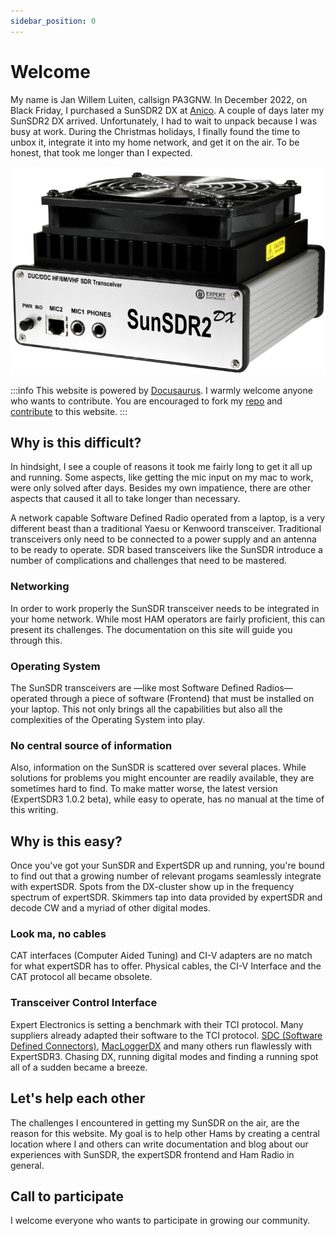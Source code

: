 ```yaml
---
sidebar_position: 0
---
```


# Welcome

My name is Jan Willem Luiten, callsign PA3GNW. In December 2022, on Black Friday, I purchased a SunSDR2 DX at <a href="https://www.anico-hamshop.eu" target="_blank">Anico</a>.
A couple of days later my SunSDR2 DX arrived. Unfortunately, I had to wait to unpack because I was busy at work. During the Christmas holidays, I finally found the time to unbox it, integrate it into my home network, and get it on the air. To be honest, that took me longer than I expected.

![SunSDR2DX by Expert Electronics](img/SunSDR2DX.jpg)

:::info
This website is powered by [Docusaurus](https://docusaurus.io/docs). I warmly welcome anyone who wants to contribute. You are encouraged to fork my [repo](https://github.com/jwluiten/jwluiten.github.io) and [contribute](https://docs.github.com/en/get-started/quickstart/contributing-to-projects) to this website.
:::

## Why is this difficult?

In hindsight, I see a couple of reasons it took me fairly long to get it all up and running. Some aspects, like getting the mic input on my mac to work,
were only solved after days. Besides my own impatience, there are other aspects that caused it all to take longer than necessary.

A network capable Software Defined Radio operated from a laptop, is a very different beast than a traditional Yaesu or Kenwoord transceiver. Traditional transceivers only need to be connected to a power supply and an antenna to be ready to operate. SDR based transceivers like the SunSDR introduce a number of complications and challenges that need to be mastered.

### Networking

In order to work properly the SunSDR transceiver needs to be integrated in your home network. While most HAM operators are fairly proficient, this can present its challenges. The documentation on this site will guide you through this.

### Operating System

The SunSDR transceivers are &mdash;like most Software Defined Radios&mdash; operated through a piece of software (Frontend) that must be installed on your laptop. This not only brings all the capabilities but also all the complexities of the Operating System into play.

### No central source of information

Also, information on the SunSDR is scattered over several places. While solutions for problems you might encounter are readily available, they are sometimes hard to find. To make matter worse, the latest version (ExpertSDR3 1.0.2 beta), while easy to operate, has no manual at the time of this writing.

## Why is this easy?

Once you've got your SunSDR and ExpertSDR up and running, you're bound to find out that a growing number of relevant progams seamlessly integrate with expertSDR. Spots from the DX-cluster show up in the frequency spectrum of expertSDR. Skimmers tap into data provided by expertSDR and decode CW and a myriad of other digital modes.

### Look ma, no cables

CAT interfaces (Computer Aided Tuning) and CI-V adapters are no match for what expertSDR has to offer. Physical cables, the CI-V Interface and the CAT protocol all became obsolete.

### Transceiver Control Interface

Expert Electronics is setting a benchmark with their TCI protocol. Many suppliers already adapted their software to the TCI protocol. [SDC (Software Defined Connectors)](https://www.lw-sdc.com), [MacLoggerDX](https://www.dogparksoftware.com/MacLoggerDX.html) and many others run flawlessly with ExpertSDR3. Chasing DX, running digital modes and finding a running spot all of a sudden became a breeze.

## Let's help each other

The challenges I encountered in getting my SunSDR on the air, are the reason for this website. My goal is to help other Hams by creating a central location where I and others can write documentation and blog about our experiences with SunSDR, the expertSDR frontend and Ham Radio in general.

## Call to participate

I welcome everyone who wants to participate in growing our community.
